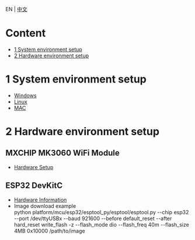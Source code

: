 EN | [中文](AliOS-Things-Environment-Setup.zh)

# Content

- [1 System environment setup](#1-system-environment-setup)
- [2 Hardware environment setup](#2-hardware-environment-setup)

# 1 System environment setup

- [Windows](https://github.com/alibaba/AliOS-Things/wiki/AliOS-Things-Windows-Environment-Setup)
- [Linux](https://github.com/alibaba/AliOS-Things/wiki/AliOS-Things-Linux-Environment-Setup)
- [MAC](https://github.com/alibaba/AliOS-Things/wiki/AliOS-Things-MAC-Environment-Setup)

# 2 Hardware environment setup

## MXCHIP MK3060 WiFi Module

- [Hardware Setup](https://github.com/alibaba/AliOS-Things/wiki/MK3060-Hardware-Setup)

## ESP32 DevKitC

- [Hardware Information](http://esp-idf.readthedocs.io/en/latest/get-started/get-started-devkitc.html)
- Image download example<br>
  python platform/mcu/esp32/esptool_py/esptool/esptool.py --chip esp32 --port /dev/ttyUSBx --baud 921600 --before default_reset --after hard_reset write_flash -z --flash_mode dio --flash_freq 40m --flash_size 4MB  0x10000 /path/to/image
